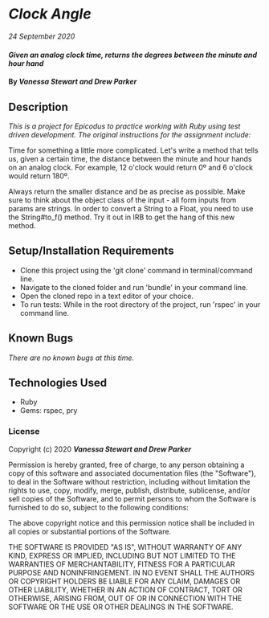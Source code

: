 # _Clock Angle_

_24 September 2020_

#### _Given an analog clock time, returns the degrees between the minute and hour hand_

#### By _**Vanessa Stewart and Drew Parker**_

## Description

_This is a project for Epicodus to practice working with Ruby using test driven development. The original instructions for the assignment include:_

Time for something a little more complicated. Let's write a method that tells us, given a certain time, the distance between the minute and hour hands on an analog clock. For example, 12 o'clock would return 0º and 6 o'clock would return 180º.

Always return the smaller distance and be as precise as possible. Make sure to think about the object class of the input - all form inputs from params are strings. In order to convert a String to a Float, you need to use the String#to_f() method. Try it out in IRB to get the hang of this new method.

## Setup/Installation Requirements
- Clone this project using the 'git clone' command in terminal/command line.
- Navigate to the cloned folder and run 'bundle' in your command line.
- Open the cloned repo in a text editor of your choice.
- To run tests: While in the root directory of the project, run 'rspec' in your command line.

## Known Bugs
_There are no known bugs at this time._

## Technologies Used
* Ruby
* Gems: rspec, pry

### License
Copyright (c) 2020 **_Vanessa Stewart and Drew Parker_**

Permission is hereby granted, free of charge, to any person obtaining a copy of this software and associated documentation files (the "Software"), to deal in the Software without restriction, including without limitation the rights to use, copy, modify, merge, publish, distribute, sublicense, and/or sell copies of the Software, and to permit persons to whom the Software is furnished to do so, subject to the following conditions:

The above copyright notice and this permission notice shall be included in all copies or substantial portions of the Software.

THE SOFTWARE IS PROVIDED "AS IS", WITHOUT WARRANTY OF ANY KIND, EXPRESS OR IMPLIED, INCLUDING BUT NOT LIMITED TO THE WARRANTIES OF MERCHANTABILITY, FITNESS FOR A PARTICULAR PURPOSE AND NONINFRINGEMENT. IN NO EVENT SHALL THE AUTHORS OR COPYRIGHT HOLDERS BE LIABLE FOR ANY CLAIM, DAMAGES OR OTHER LIABILITY, WHETHER IN AN ACTION OF CONTRACT, TORT OR OTHERWISE, ARISING FROM, OUT OF OR IN CONNECTION WITH THE SOFTWARE OR THE USE OR OTHER DEALINGS IN THE SOFTWARE.
